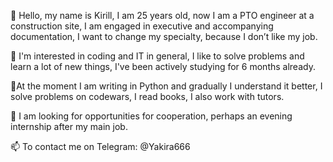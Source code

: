 👋 Hello, my name is Kirill, I am 25 years old, now I am a PTO engineer at a construction site, I am engaged in executive and accompanying documentation, I want to change my specialty, because I don’t like my job.

👀 I'm interested in coding and IT in general, I like to solve problems and learn a lot of new things, I've been actively studying for 6 months already.

🌱At the moment I am writing in Python and gradually I understand it better, I solve problems on codewars, I read books, I also work with tutors.

💞️ I am looking for opportunities for cooperation, perhaps an evening internship after my main job.

📫 To contact me on Telegram: @Yakira666
<!---
yakira666/yakira666 is a ✨ special ✨ repository because its `README.md` (this file) appears on your GitHub profile.
You can click the Preview link to take a look at your changes.
--->
